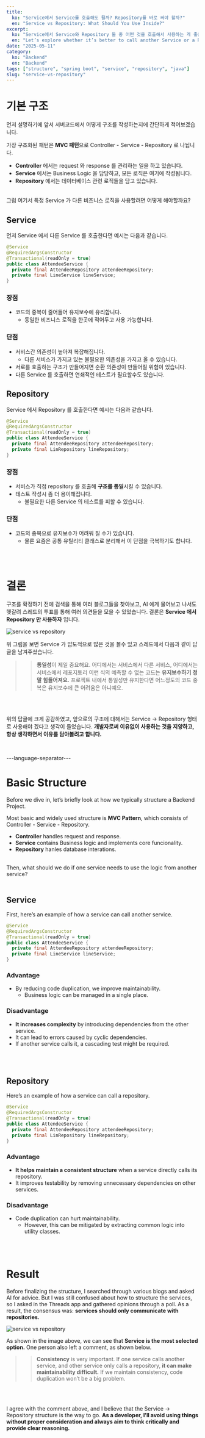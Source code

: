 ```yaml
---
title:
  ko: "Service에서 Service를 호출해도 될까? Repository를 바로 써야 할까?"
  en: "Service vs Repository: What Should You Use Inside?"
excerpt:
  ko: "Service에서 Service와 Repository 둘 중 어떤 것을 호출해서 사용하는 게 좋은 구조인지 알아봅시다."
  en: "Let’s explore whether it’s better to call another Service or a Repository within a Service."
date: "2025-05-11"
category:
  ko: "Backend"
  en: "Backend"
tags: ["structure", "spring boot", "service", "repository", "java"]
slug: "service-vs-repository"
---
```


# 기본 구조

먼저 설명하기에 앞서 서버코드에서 어떻게 구조를 작성하는지에 간단하게 적어보겠습니다.
<br>

가장 구조화된 패턴은 **MVC 패턴**으로 Controller - Service - Repository 로 나뉩니다.
- **Controller** 에서는 request 와 response 를 관리하는 일을 하고 있습니다.
- **Service** 에서는 Business Logic 을 담당하고, 모든 로직은 여기에 작성됩니다.
- **Repository** 에서는 데이터베이스 관련 로직들을 담고 있습니다.

<br>
그럼 여기서 특정 Service 가 다른 비즈니스 로직을 사용할려면 어떻게 해야할까요?

<br>

## Service
먼저 Service 에서 다른 Service 를 호출한다면 예시는 다음과 같습니다.

```java
@Service
@RequiredArgsConstructor
@Transactional(readOnly = true)
public class AttendeeService {
  private final AttendeeRepository attendeeRepository;
  private final LineService lineService;
}
```

### 장점
- 코드의 중복이 줄어들어 유지보수에 유리합니다.
  - 동일한 비즈니스 로직을 한곳에 적어두고 사용 가능합니다.

### 단점
- 서비스간 의존성이 높아져 복잡해집니다.
  - 다른 서비스가 가지고 있는 불필요한 의존성을 가지고 올 수 있습니다.
- 서로를 호출하는 구조가 만들어지면 순환 의존성이 만들어질 위험이 있습니다.
- 다른 Service 를 호출하면 연쇄적인 테스트가 필요할수도 있습니다.

## Repository
Service 에서 Repository 를 호출한다면 예시는 다음과 같습니다.

```java
@Service
@RequiredArgsConstructor
@Transactional(readOnly = true)
public class AttendeeService {
  private final AttendeeRepository attendeeRepository;
  private final LinRepository lineRepository;
}
```

### 장점
- 서비스가 직접 repository 를 호출해 **구조를 통일**시킬 수 있습니다.
- 테스트 작성시 좀 더 용이해집니다.
  - 불필요한 다른 Service 의 테스트를 피할 수 있습니다.

### 단점
- 코드의 중복으로 유지보수가 어려워 질 수가 있습니다.
  - 물론 요즘은 공통 유틸리티 클래스로 분리해서 이 단점을 극복하기도 합니다.

<br>
<br>

# 결론
구조를 확정하기 전에 검색을 통해 여러 블로그들을 찾아보고, AI 에게 물어보고 나서도 헷갈려 스레드의 투표를 통해 여러 의견들을 모을 수 있었습니다.
결론은 **Service 에서 Repository 만 사용하자** 입니다.

<img src="/service-vs-repository/poll.png" alt="service vs repository" align="center" />

위 그림을 보면 Service 가 압도적으로 많은 것을 볼수 있고 스레드에서 다음과 같이 답글을 남겨주셨습니다.

>> **통일성**이 제일 중요해요.
어디에서는 서비스에서 다른 서비스, 어디에서는 서비스에서 레포지토리 이런 식의 예측할 수 없는 코드는 **유지보수하기 정말 힘들어져요.**
프로젝트 내에서 통일성만 유지한다면 어느정도의 코드 중복은 유지보수에 큰 어려움은 아니예요.


<br>
<br>

위의 답글에 크게 공감하였고, 앞으로의 구조에 대해서는 Service -> Repository 형태로 사용해야 겠다고 생각이 들었습니다.
**개발자로써 이유없이 사용하는 것을 지양하고, 항상 생각하면서 이유를 담아볼려고 합니다.**


<br>





---language-separator---

# Basic Structure

Before we dive in, let’s briefly look at how we typically structure a Backend Project.
<br>

Most basic and widely used structure is **MVC Pattern**, which consists of Controller - Service - Repository.
- **Controller** handles request and response.
- **Service** contains Business logic and implements core funcionality.
- **Repository** hanles database interations.

<br>
Then, what should we do if one service needs to use the logic from another service?

<br>
<br>

## Service
First, here’s an example of how a service can call another service.

```java
@Service
@RequiredArgsConstructor
@Transactional(readOnly = true)
public class AttendeeService {
  private final AttendeeRepository attendeeRepository;
  private final LineService lineService;
}
```

### Advantage
- By reducing code duplication, we improve maintainability.
  - Business logic can be managed in a single place.

### Disadvantage
- **It increases complexity** by introducing dependencies from the other service.
- It can lead to errors caused by cyclic dependencies.
- If another service calls it, a cascading test might be required.

<br>
<br>

## Repository
Here’s an example of how a service can call a repository.

```java
@Service
@RequiredArgsConstructor
@Transactional(readOnly = true)
public class AttendeeService {
  private final AttendeeRepository attendeeRepository;
  private final LinRepository lineRepository;
}
```

### Advantage
- **It helps maintain a consistent structure** when a service directly calls its repository.
- It improves testability by removing unnecessary dependencies on other services.

### Disadvantage
- Code duplication can hurt maintainability.
  - However, this can be mitigated by extracting common logic into utility classes.

<br>
<br>

# Result
Before finalizing the structure, I searched through various blogs and asked AI for advice.
But I was still confused about how to structure the services, so I asked in the Threads app and gathered opinions through a poll.
As a result, the consensus was: **services should only communicate with repositories.**

<img src="/service-vs-repository/poll.png" alt="service vs repository" align="center" />

As shown in the image above, we can see that **Service is the most selected option.**
One person also left a comment, as shown below.

>> **Consistency** is very important.
If one service calls another service, and other service only calls a repository, **it can make maintainability difficult.**
If we maintain consistency, code duplication won’t be a big problem.

<br>
<br>

I agree with the comment above, and I believe that the Service → Repository structure is the way to go.
**As a developer, I’ll avoid using things without proper consideration and always aim to think critically and provide clear reasoning.**

<br>